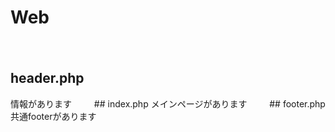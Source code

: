 # Web  
　　
## header.php  
<head>情報があります  
　　
## index.php  
メインページがあります  
　　
## footer.php  
共通footerがあります
